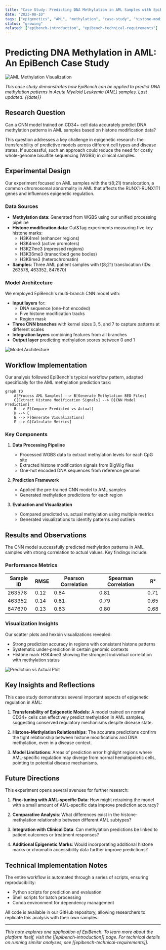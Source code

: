 ```yaml
---
title: "Case Study: Predicting DNA Methylation in AML Samples with EpiBench"
date: "2023-08-10"
tags: ["epigenetics", "AML", "methylation", "case-study", "histone-modifications"]
status: "growing"
related: ["epibench-introduction", "epibench-technical-requirements"]
---
```


# Predicting DNA Methylation in AML: An EpiBench Case Study

![AML Methylation Visualization](https://via.placeholder.com/800x400?text=AML+Methylation+Visualization)

*This case study demonstrates how EpiBench can be applied to predict DNA methylation patterns in Acute Myeloid Leukemia (AML) samples. Last updated: {{date}}*

## Research Question

Can a CNN model trained on CD34+ cell data accurately predict DNA methylation patterns in AML samples based on histone modification data?

This question addresses a key challenge in epigenetic research: the transferability of predictive models across different cell types and disease states. If successful, such an approach could reduce the need for costly whole-genome bisulfite sequencing (WGBS) in clinical samples.

## Experimental Design

Our experiment focused on AML samples with the t(8;21) translocation, a common chromosomal abnormality in AML that affects the RUNX1-RUNX1T1 genes and influences epigenetic regulation.

### Data Sources

- **Methylation data**: Generated from WGBS using our unified processing pipeline
- **Histone modification data**: Cut&Tag experiments measuring five key histone marks:
  - H3K4me1 (enhancer regions)
  - H3K4me3 (active promoters)
  - H3K27me3 (repressed regions)
  - H3K36me3 (transcribed gene bodies)
  - H3K9me3 (heterochromatin)
- **Samples**: Three AML patient samples with t(8;21) translocation (IDs: 263578, 463352, 847670)

### Model Architecture

We employed EpiBench's multi-branch CNN model with:

- **Input layers** for:
  - DNA sequence (one-hot encoded)
  - Five histone modification tracks
  - Region mask
- **Three CNN branches** with kernel sizes 3, 5, and 7 to capture patterns at different scales
- **Integration layers** combining features from all branches
- **Output layer** predicting methylation scores between 0 and 1

![Model Architecture](https://via.placeholder.com/600x400?text=Model+Architecture+Diagram)

## Workflow Implementation

Our analysis followed EpiBench's typical workflow pattern, adapted specifically for the AML methylation prediction task:

```mermaid
graph TD
    A[Process AML Samples] --> B[Generate Methylation BED Files]
    C[Extract Histone Modification Signals] --> D[CNN Model Prediction]
    B --> E[Compare Predicted vs Actual]
    D --> E
    E --> F[Generate Visualizations]
    E --> G[Calculate Metrics]
```

### Key Components

1. **Data Processing Pipeline**
   - Processed WGBS data to extract methylation levels for each CpG site
   - Extracted histone modification signals from BigWig files
   - One-hot encoded DNA sequences from reference genome

2. **Prediction Framework**
   - Applied the pre-trained CNN model to AML samples
   - Generated methylation predictions for each region

3. **Evaluation and Visualization**
   - Compared predicted vs. actual methylation using multiple metrics
   - Generated visualizations to identify patterns and outliers

## Results and Observations

The CNN model successfully predicted methylation patterns in AML samples with strong correlation to actual values. Key findings include:

### Performance Metrics

| Sample ID | RMSE | Pearson Correlation | Spearman Correlation | R² |
|-----------|------|---------------------|----------------------|----|
| 263578    | 0.12 | 0.84                | 0.81                 | 0.71 |
| 463352    | 0.14 | 0.81                | 0.79                 | 0.65 |
| 847670    | 0.13 | 0.83                | 0.80                 | 0.68 |

### Visualization Insights

Our scatter plots and hexbin visualizations revealed:

- Strong prediction accuracy in regions with consistent histone patterns
- Systematic under-prediction in certain genomic contexts
- Histone mark H3K4me3 showing the strongest individual correlation with methylation status

![Prediction vs Actual Plot](https://via.placeholder.com/600x400?text=Prediction+vs+Actual+Plot)

## Key Insights and Reflections

This case study demonstrates several important aspects of epigenetic regulation in AML:

1. **Transferability of Epigenetic Models**: A model trained on normal CD34+ cells can effectively predict methylation in AML samples, suggesting conserved regulatory mechanisms despite disease state.

2. **Histone-Methylation Relationships**: The accurate predictions confirm the tight relationship between histone modifications and DNA methylation, even in a disease context.

3. **Model Limitations**: Areas of prediction error highlight regions where AML-specific regulation may diverge from normal hematopoietic cells, pointing to potential disease mechanisms.

## Future Directions

This experiment opens several avenues for further research:

1. **Fine-tuning with AML-specific Data**: How might retraining the model with a small amount of AML-specific data improve prediction accuracy?

2. **Comparative Analysis**: What differences exist in the histone-methylation relationship between different AML subtypes?

3. **Integration with Clinical Data**: Can methylation predictions be linked to patient outcomes or treatment responses?

4. **Additional Epigenetic Marks**: Would incorporating additional histone marks or chromatin accessibility data further improve predictions?

## Technical Implementation Notes

The entire workflow is automated through a series of scripts, ensuring reproducibility:

- Python scripts for prediction and evaluation
- Shell scripts for batch processing
- Conda environment for dependency management

All code is available in our GitHub repository, allowing researchers to replicate this analysis with their own samples.

---

*This note explores one application of EpiBench. To learn more about the platform itself, visit the [[epibench-introduction]] page. For technical details on running similar analyses, see [[epibench-technical-requirements]].* 